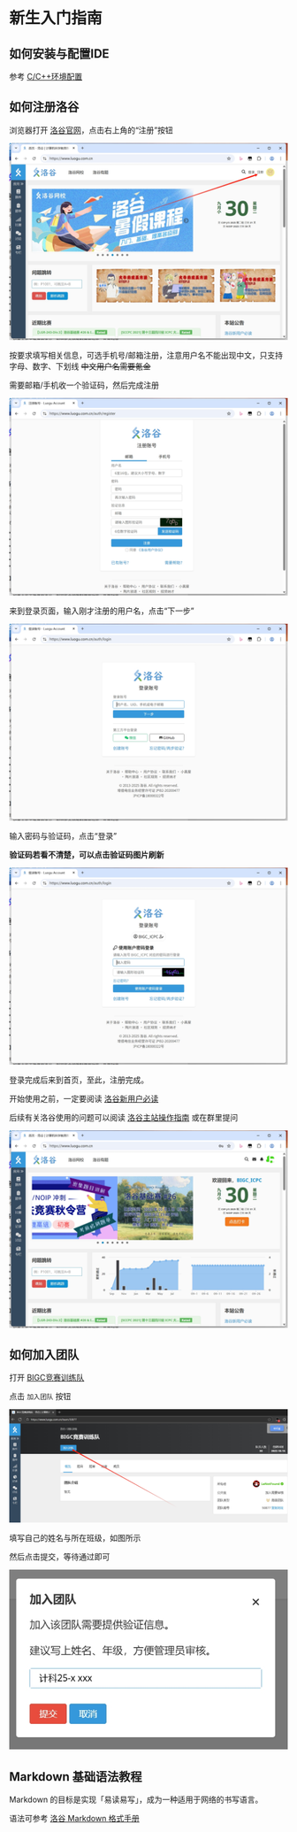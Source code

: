 # 新生入门指南

## 如何安装与配置IDE

参考 [C/C++环境配置](../环境配置/C和C++环境配置.md)

## 如何注册洛谷

浏览器打开 [洛谷官网](https://www.luogu.com.cn/)，点击右上角的“注册”按钮

![](./assets/luogu1.png)

按要求填写相关信息，可选手机号/邮箱注册，注意用户名不能出现中文，只支持字母、数字、下划线 ~~中文用户名需要氪金~~

需要邮箱/手机收一个验证码，然后完成注册

![](./assets/luogu2.png)

来到登录页面，输入刚才注册的用户名，点击“下一步”

![](./assets/luogu3.png)

输入密码与验证码，点击“登录”

**验证码若看不清楚，可以点击验证码图片刷新**

![](./assets/luogu4.png)

登录完成后来到首页，至此，注册完成。

开始使用之前，一定要阅读 [洛谷新用户必读](https://www.luogu.com.cn/discuss/241461)

后续有关洛谷使用的问题可以阅读 [洛谷主站操作指南](https://help.luogu.com.cn/manual/luogu/) 或在群里提问

![](./assets/luogu5.png)

## 如何加入团队

打开 [BIGC竞赛训练队](https://www.luogu.com.cn/team/50877)

点击 `加入团队` 按钮

![](./assets/luogu6.png)

填写自己的姓名与所在班级，如图所示

然后点击提交，等待通过即可

![](./assets/luogu7.png)

## Markdown 基础语法教程

Markdown 的目标是实现「易读易写」，成为一种适用于网络的书写语言。

语法可参考 [洛谷 Markdown 格式手册](https://help.luogu.com.cn/rules/academic/handbook/markdown)